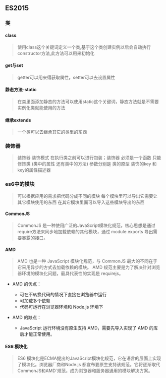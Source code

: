 ## ES2015

### 类

#### class
> 使用class这个关键词定义一个类,基于这个类创建实例以后会自动执行constructor方法,此方法可以用来初始化

#### get与set
> getter可以用来得获取属性，setter可以去设置属性

#### 静态方法-static
> 在类里面添加静态的方法可以使用static这个关键词，静态方法就是不需要实例化类就能使用的方法

#### 继承extends
> 一个类可以去继承其它的类里的东西

### 装饰器
> 装饰器 装饰模式 在执行类之前可以进行包装；装饰器 必须是一个函数 只能修饰类 (类中的属性 还有类中的方法) 参数分别是 类的原型 装饰的key 和key的属性描述器

### es6中的模块
> 可以根据应用的需求把代码分成不同的模块 每个模块里可以导出它需要让其它模块使用的东西 在其它模块里面可以导入这些模块导出的东西

#### CommonJS
> CommonJS 是一种使用广泛的JavaScript模块化规范，核心思想是通过require方法来同步地加载依赖的其他模块，通过 module.exports 导出需要暴露的接口。

#### AMD
> AMD 也是一种 JavaScript 模块化规范，与 CommonJS 最大的不同在于它采用异步的方式去加载依赖的模块。 AMD 规范主要是为了解决针对浏览器环境的模块化问题，最具代表性的实现是 requirejs。

- AMD 的优点：
    - 可在不转换代码的情况下直接在浏览器中运行
    - 可加载多个依赖
    - 代码可运行在浏览器环境和 Node.js 环境下

- AMD 的缺点：
    - JavaScript 运行环境没有原生支持 AMD，需要先导入实现了 AMD 的库后才能正常使用。

#### ES6 模块化
> ES6 模块化是ECMA提出的JavaScript模块化规范，它在语言的层面上实现了模块化。浏览器厂商和Node.js 都宣布要原生支持该规范。它将逐渐取代CommonJS和AMD`规范，成为浏览器和服务器通用的模块解决方案。
